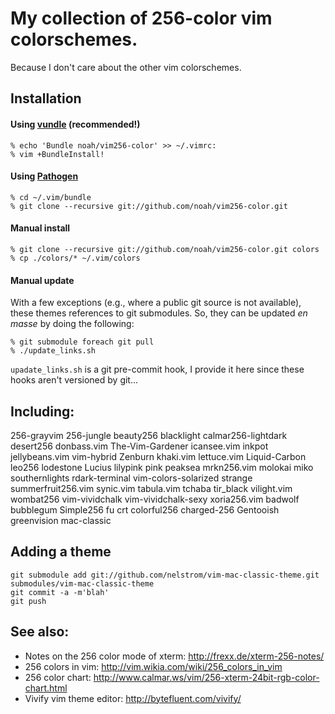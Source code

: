 # My collection of 256-color vim colorschemes.
Because I don't care about the other vim colorschemes.

## Installation

#### Using [vundle](https://github.com/gmarik/vundle/) (**recommended!**)

    % echo 'Bundle noah/vim256-color' >> ~/.vimrc:
    % vim +BundleInstall!

#### Using [Pathogen](http://www.vim.org/scripts/script.php?script_id=2332)

    % cd ~/.vim/bundle
    % git clone --recursive git://github.com/noah/vim256-color.git

#### Manual install

    % git clone --recursive git://github.com/noah/vim256-color.git colors
    % cp ./colors/* ~/.vim/colors

#### Manual update

With a few exceptions (e.g., where a public git source is not
available), these themes references to git submodules.  So, they can be
updated *en masse* by doing the following:

    % git submodule foreach git pull
    % ./update_links.sh

`upadate_links.sh` is a git pre-commit hook, I provide it here since
these hooks aren't versioned by git...

## Including:

  256-grayvim 256-jungle beauty256 blacklight calmar256-lightdark
  desert256 donbass.vim The-Vim-Gardener icansee.vim inkpot
  jellybeans.vim vim-hybrid Zenburn khaki.vim lettuce.vim Liquid-Carbon
  leo256 lodestone Lucius lilypink pink peaksea mrkn256.vim molokai miko
  southernlights rdark-terminal vim-colors-solarized strange
  summerfruit256.vim synic.vim tabula.vim tchaba tir_black vilight.vim
  wombat256 vim-vividchalk vim-vividchalk-sexy xoria256.vim badwolf
  bubblegum Simple256 fu crt colorful256 charged-256 Gentooish
  greenvision mac-classic
  
## Adding a theme


    git submodule add git://github.com/nelstrom/vim-mac-classic-theme.git submodules/vim-mac-classic-theme
    git commit -a -m'blah'
    git push


## See also:

* Notes on the 256 color mode of xterm: http://frexx.de/xterm-256-notes/
* 256 colors in vim: http://vim.wikia.com/wiki/256_colors_in_vim
* 256 color chart: http://www.calmar.ws/vim/256-xterm-24bit-rgb-color-chart.html
* Vivify vim theme editor: http://bytefluent.com/vivify/
